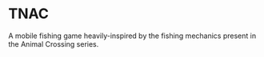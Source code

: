 # TNAC
A mobile fishing game heavily-inspired by the fishing mechanics present in the Animal Crossing series.
